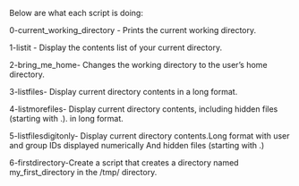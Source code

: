 Below are what each script is doing: 

0-current_working_directory - Prints the current working directory.  

1-listit - Display the contents list of your current directory. 

2-bring_me_home- Changes the working directory to the user’s home directory. 

3-listfiles- Display current directory contents in a long format. 

4-listmorefiles- Display current directory contents, including hidden files (starting with .). in long format. 

5-listfilesdigitonly- Display current directory contents.Long format with user and group IDs displayed numerically And hidden files (starting with .) 

6-firstdirectory-Create a script that creates a directory named my_first_directory in the /tmp/ directory.


